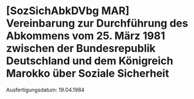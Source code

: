 # [SozSichAbkDVbg MAR] Vereinbarung zur Durchführung des Abkommens vom 25. März 1981 zwischen der Bundesrepublik Deutschland und dem Königreich Marokko über Soziale Sicherheit

Ausfertigungsdatum: 19.04.1984

 